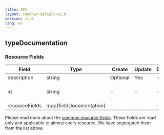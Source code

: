 ```yaml
---
title: API
layout: rancher-default-v1.0
version: v1.0
lang: en
---
```


## typeDocumentation



### Resource Fields

Field | Type | Create | Update | Default | Notes
---|---|---|---|---|---
description | string | Optional | Yes | - | 
id | string | - | - | - | The unique identifier for the typeDocumentation
resourceFields | map[fieldDocumentation] | - | - | - | 


Please read more about the [common resource fields]({{site.baseurl}}/rancher/{{page.version}}/{{page.lang}}/api/common/). 
These fields are read only and applicable to almost every resource. We have segregated them from the list above.







